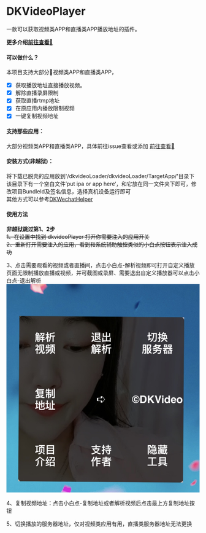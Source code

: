 DKVideoPlayer  
===  
一款可以获取视频类APP和直播类APP播放地址的插件。  

 **更多介绍[前往查看📲](iosre.com/t/%E4%BB%8A%E5%A4%A9%E5%85%A8%E5%9C%BA%E7%9A%84%E6%B6%88%E8%B4%B9%E7%94%B1%E8%B5%B5%E5%85%AC%E5%AD%90%E4%B9%B0%E5%8D%95%EF%BC%81/22005)**  

#### 可以做什么？  
本项目支持大部分🔞视频类APP和直播类APP， 
 * [x] 获取播放地址直接播放视频。   
 * [x] 解除直播录屏限制  
 * [x] 获取直播rtmp地址  
 * [x] 在原应用内播放限制视频  
 * [x] 一键复制视频地址    

 #### 支持那些应用：
 大部分视频类APP和直播类APP，具体前往issue查看或添加 [前往查看📲](https://github.com/DKJone/DKVideoPlayer/issues/1)  

#### 安装方式(非越狱)：   

将下载已脱壳的应用放到'/dkvideoLoader/dkvideoLoader/TargetApp/'目录下该目录下有一个空白文件’put ipa or app here‘，和它放在同一文件夹下即可，修改项目BundleId及签名信息，选择真机设备运行即可  
其他方式可以参考[DKWechatHelper](https://github.com/DKJone/DKWechatHelper)    
#### 使用方法   
**非越狱跳过第1、2步**   
~~1、在设置中找到 dkvideoPlayer 打开你需要注入的应用开关~~  
~~2、重新打开需要注入的应用，看到和系统辅助触控类似的小白点按钮表示注入成功~~   

3、点击需要观看的视频或者直播间，点击小白点-解析视频即可打开自定义播放页面无限制播放直播或视频，并可截图或录屏、需要退出自定义播放器可以点击小白点-退出解析  
![解析](../03.jpg)  

4、复制视频地址：点击小白点-复制地址或者解析视频后点击最上方复制地址按钮   

5、切换播放的服务器地址，仅对视频类应用有用，直播类服务器地址无法更换   







